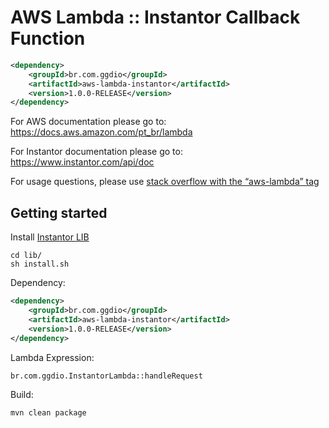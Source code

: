 AWS Lambda :: Instantor Callback Function
==============================================

```xml
<dependency>
    <groupId>br.com.ggdio</groupId>
    <artifactId>aws-lambda-instantor</artifactId>
    <version>1.0.0-RELEASE</version>
</dependency>
```

For AWS documentation please go to: https://docs.aws.amazon.com/pt_br/lambda

For Instantor documentation please go to: https://www.instantor.com/api/doc

For usage questions, please use [stack overflow with the “aws-lambda” tag](https://stackoverflow.com/questions/tagged/amazon-web-services+lambda?tab=Newest) 

Getting started
---------------

Install [Instantor LIB](https://www.instantor.com/api/doc#api-download)

```shell
cd lib/
sh install.sh
```

Dependency:

```xml
<dependency>
    <groupId>br.com.ggdio</groupId>
    <artifactId>aws-lambda-instantor</artifactId>
    <version>1.0.0-RELEASE</version>
</dependency>
```

Lambda Expression:

```text
br.com.ggdio.InstantorLambda::handleRequest
```


Build: 

    mvn clean package
